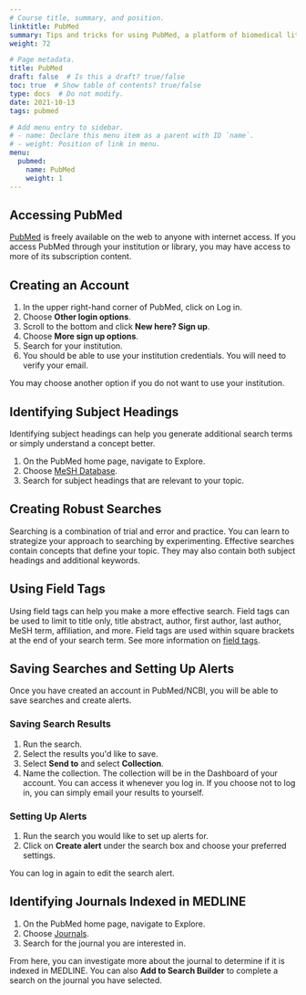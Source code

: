 ```yaml
---
# Course title, summary, and position.
linktitle: PubMed
summary: Tips and tricks for using PubMed, a platform of biomedical literature maintained by the U.S. National Library of Medicine.
weight: 72

# Page metadata.
title: PubMed
draft: false  # Is this a draft? true/false
toc: true  # Show table of contents? true/false
type: docs  # Do not modify.
date: 2021-10-13
tags: pubmed

# Add menu entry to sidebar.
# - name: Declare this menu item as a parent with ID `name`.
# - weight: Position of link in menu.
menu:
  pubmed:
    name: PubMed
    weight: 1
---
```

## Accessing PubMed

[PubMed](https://pubmed.ncbi.nlm.nih.gov/) is freely available on the web to anyone with internet access. If you access PubMed through your institution or library, you may have access to more of its subscription content.

## Creating an Account
1.	In the upper right-hand corner of PubMed, click on Log in. 
2.	Choose **Other login options**.
3.	Scroll to the bottom and click **New here? Sign up**.
4.	Choose **More sign up options**.
5.	Search for your institution.
6.	You should be able to use your institution credentials. You will need to verify your email. 

You may choose another option if you do not want to use your institution.



## Identifying Subject Headings
Identifying subject headings can help you generate additional search terms or simply understand a concept better.
1.	On the PubMed home page, navigate to Explore.
2.	Choose [MeSH Database](https://www.ncbi.nlm.nih.gov/mesh/).
3.	Search for subject headings that are relevant to your topic. 

## Creating Robust Searches
Searching is a combination of trial and error and practice. You can learn to strategize your approach to searching by experimenting. Effective searches contain concepts that define your topic. They may also contain both subject headings and additional keywords.

## Using Field Tags
Using field tags can help you make a more effective search. Field tags can be used to limit to title only, title abstract, author, first author, last author, MeSH term, affiliation, and more. Field tags are used within square brackets at the end of your search term. See more information on [field tags](https://pubmed.ncbi.nlm.nih.gov/help/#search-tags). 

## Saving Searches and Setting Up Alerts
Once you have created an account in PubMed/NCBI, you will be able to save searches and create alerts.
### Saving Search Results
1.	Run the search.
1.	Select the results you'd like to save. 
3.	Select **Send to** and select **Collection**.
4. 	Name the collection.
The collection will be in the Dashboard of your account. You can access it whenever you log in. If you choose not to log in, you can simply email your results to yourself.

### Setting Up Alerts

1. Run the search you would like to set up alerts for.
2. Click on **Create alert** under the search box and choose your preferred settings.

You can log in again to edit the search alert.

## Identifying Journals Indexed in MEDLINE
1.	On the PubMed home page, navigate to Explore.
2.	Choose [Journals](https://www.ncbi.nlm.nih.gov/nlmcatalog/journals/).
3. Search for the journal you are interested in. 

From here, you can investigate more about the journal to determine if it is indexed in MEDLINE. You can also **Add to Search Builder** to complete a search on the journal you have selected.



